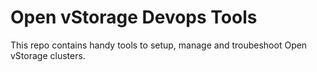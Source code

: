 # Open vStorage Devops Tools

This repo contains handy tools to setup, manage and troubeshoot Open vStorage clusters.
